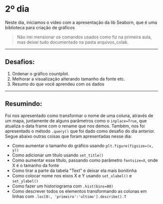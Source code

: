 # 2º dia

Neste dia, iniciamos o vídeo com a apresentação da lib Seaborn, que é uma biblioteca para criação de gráficos

> Não irei mensionar os comandos usados como fiz na primeira aula, mas deixei tudo documentado na pasta arquivos_colab.

---

## Desafios:
1. Ordenar o gráfico countplot.
2. Melhorar a visualização alterando tamanho da fonte etc.
3. Resumo do que você aprendeu com os dados

---

## Resumindo:
Foi nos apresentado como transformar o nome de uma coluna, através de um mapa,
 juntamente de alguns parâmetros como o `inplace=True`, 
 que atualiza o data frame com o rename que nos demos.
Também, nos foi apresentado o método `.query()` que foi dado como desafio do dia anterior. Segue abaixo outras coisas que foram apresentadas nesse dia:

- Como aumentar o tamanho do gráfico usando `plt.figure(figsize=(x, y))`
- Como adicionar um título usando `set_title()`
- Como aumentar esse título, passando como parâmetro `fontsize=X`, onde X é o tamanho da fonte
- Como tirar a parte da tabela "Text" e deixar ela mais bonitinha
- Como colocar nome nos eixos X e Y usando `set_xlabel()` e `set_ylabel()`
- Como fazer um historiograma com `.hist(bins=80)`
- Como descrever todos os elementos transformando as colunas em linhas com `.loc[0:, 'primeiro':'ultimo'].describe().T`

